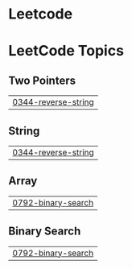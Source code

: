 # Leetcode
<!---LeetCode Topics Start-->
# LeetCode Topics
## Two Pointers
|  |
| ------- |
| [0344-reverse-string](https://github.com/iamshubham2001/Leetcode/tree/master/0344-reverse-string) |
## String
|  |
| ------- |
| [0344-reverse-string](https://github.com/iamshubham2001/Leetcode/tree/master/0344-reverse-string) |
## Array
|  |
| ------- |
| [0792-binary-search](https://github.com/iamshubham2001/Leetcode/tree/master/0792-binary-search) |
## Binary Search
|  |
| ------- |
| [0792-binary-search](https://github.com/iamshubham2001/Leetcode/tree/master/0792-binary-search) |
<!---LeetCode Topics End-->